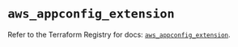 # `aws_appconfig_extension`

Refer to the Terraform Registry for docs: [`aws_appconfig_extension`](https://registry.terraform.io/providers/hashicorp/aws/5.48.0/docs/resources/appconfig_extension).
